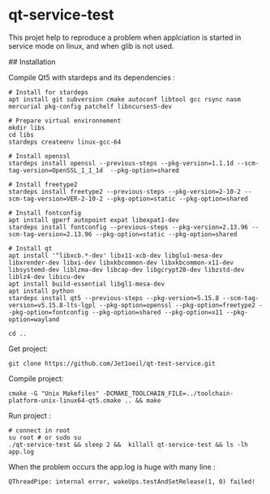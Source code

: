 # qt-service-test

This projet help to reproduce a problem when applciation is started in service mode on linux, and when glib is not used.

## Installation

Compile Qt5 with stardeps and its dependencies :

```
# Install for stardeps
apt install git subversion cmake autoconf libtool gcc rsync nasm mercurial pkg-config patchelf libncurses5-dev

# Prepare virtual environnement
mkdir libs
cd libs
stardeps createenv linux-gcc-64

# Install openssl
stardeps install openssl --previous-steps --pkg-version=1.1.1d --scm-tag-version=OpenSSL_1_1_1d  --pkg-option=shared

# Install freetype2
stardeps install freetype2 --previous-steps --pkg-version=2-10-2 --scm-tag-version=VER-2-10-2 --pkg-option=static --pkg-option=shared

# Install fontconfig
apt install gperf autopoint expat libexpat1-dev
stardeps install fontconfig --previous-steps --pkg-version=2.13.96 --scm-tag-version=2.13.96 --pkg-option=static --pkg-option=shared

# Install qt
apt install '^libxcb.*-dev' libx11-xcb-dev libglu1-mesa-dev libxrender-dev libxi-dev libxkbcommon-dev libxkbcommon-x11-dev libsystemd-dev liblzma-dev libcap-dev libgcrypt20-dev libzstd-dev liblz4-dev libicu-dev
apt install build-essential libgl1-mesa-dev 
apt install python
stardeps install qt5 --previous-steps --pkg-version=5.15.8 --scm-tag-version=v5.15.8-lts-lgpl --pkg-option=openssl --pkg-option=freetype2 --pkg-option=fontconfig --pkg-option=shared --pkg-option=x11 --pkg-option=wayland

cd ..
```

Get project:

```
git clone https://github.com/Jet1oeil/qt-test-service.git
```

Compile project:

```
cmake -G "Unix Makefiles" -DCMAKE_TOOLCHAIN_FILE=../toolchain-platform-unix-linux64-qt5.cmake .. && make

```

Run project :

```
# connect in root
su root # or sudo su
./qt-service-test && sleep 2 &&  killall qt-service-test && ls -lh app.log 
```

When the problem occurs the app.log is huge with many line :

```
QThreadPipe: internal error, wakeUps.testAndSetRelease(1, 0) failed!
```

